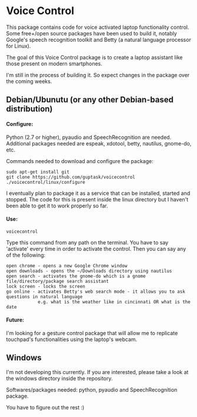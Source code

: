 # Voice Control

This package contains code for voice activated laptop functionality control. Some 
free+/open source packages have been used to build it, notably Google's speech 
recognition toolkit and Betty (a natural language processor for Linux).

The goal of this Voice Control package is to create a laptop assistant like those 
present on modern smartphones.

I'm still in the process of building it. So expect changes in the package over 
the coming weeks.


## Debian/Ubunutu (or any other Debian-based distribution)

#### Configure:

Python (2.7 or higher), pyaudio and SpeechRecognition are needed.
Additional packages needed are espeak, xdotool, betty, nautilus, gnome-do, etc.

Commands needed to download and configure the package:

    sudo apt-get install git
    git clone https://github.com/guptask/voicecontrol
    ./voicecontrol/linux/configure

I  eventually plan to package it as a service that can be installed, started and 
stopped. The code for this is present inside the linux directory but I haven't been 
able to get it to work properly so far.

#### Use:

    voicecontrol

Type this command from any path on the terminal. You have to say 'activate' every 
time  in order to activate the control. Then you can say any of the following:

    open chrome - opens a new Google Chrome window
    open downloads - opens the ~/Downloads directory using nautilus
    open search - activates the gnome-do which is a gnome file/directory/package search assistant
    lock screen - locks the screen
    go online - activates Betty's web search mode - it allows you to ask questions in natural language
                e.g. what is the weather like in cincinnati OR what is the date

#### Future:

I'm looking for a gesture control package that will allow me to replicate touchpad's 
functionalities using the laptop's webcam.


## Windows

I'm not developing this currently. If you are interested, please take a look 
at the windows directory inside the repository.

Softwares/packages needed: python, pyaudio and SpeechRecognition package.

You have to figure out the rest :)

